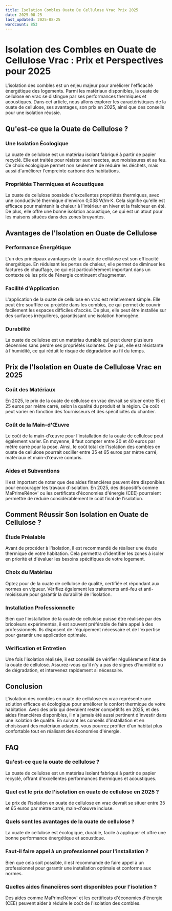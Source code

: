 ```yaml
---
title: Isolation Combles Ouate De Cellulose Vrac Prix 2025
date: 2025-08-25
last_updated: 2025-08-25
wordcount: 853
---
```


# Isolation des Combles en Ouate de Cellulose Vrac : Prix et Perspectives pour 2025

L'isolation des combles est un enjeu majeur pour améliorer l'efficacité énergétique des logements. Parmi les matériaux disponibles, la ouate de cellulose en vrac se distingue par ses performances thermiques et acoustiques. Dans cet article, nous allons explorer les caractéristiques de la ouate de cellulose, ses avantages, son prix en 2025, ainsi que des conseils pour une isolation réussie.

## Qu'est-ce que la Ouate de Cellulose ?

### Une Isolation Écologique

La ouate de cellulose est un matériau isolant fabriqué à partir de papier recyclé. Elle est traitée pour résister aux insectes, aux moisissures et au feu. Ce choix écologique permet non seulement de réduire les déchets, mais aussi d'améliorer l'empreinte carbone des habitations.

### Propriétés Thermiques et Acoustiques

La ouate de cellulose possède d'excellentes propriétés thermiques, avec une conductivité thermique d'environ 0,038 W/m·K. Cela signifie qu'elle est efficace pour maintenir la chaleur à l'intérieur en hiver et la fraîcheur en été. De plus, elle offre une bonne isolation acoustique, ce qui est un atout pour les maisons situées dans des zones bruyantes.

## Avantages de l'Isolation en Ouate de Cellulose

### Performance Énergétique

L'un des principaux avantages de la ouate de cellulose est son efficacité énergétique. En réduisant les pertes de chaleur, elle permet de diminuer les factures de chauffage, ce qui est particulièrement important dans un contexte où les prix de l'énergie continuent d'augmenter.

### Facilité d'Application

L'application de la ouate de cellulose en vrac est relativement simple. Elle peut être soufflée ou projetée dans les combles, ce qui permet de couvrir facilement les espaces difficiles d'accès. De plus, elle peut être installée sur des surfaces irrégulières, garantissant une isolation homogène.

### Durabilité

La ouate de cellulose est un matériau durable qui peut durer plusieurs décennies sans perdre ses propriétés isolantes. De plus, elle est résistante à l'humidité, ce qui réduit le risque de dégradation au fil du temps.

## Prix de l'Isolation en Ouate de Cellulose Vrac en 2025

### Coût des Matériaux

En 2025, le prix de la ouate de cellulose en vrac devrait se situer entre 15 et 25 euros par mètre carré, selon la qualité du produit et la région. Ce coût peut varier en fonction des fournisseurs et des spécificités du chantier.

### Coût de la Main-d'Œuvre

Le coût de la main-d'œuvre pour l'installation de la ouate de cellulose peut également varier. En moyenne, il faut compter entre 20 et 40 euros par mètre carré pour la pose. Ainsi, le coût total de l'isolation des combles en ouate de cellulose pourrait osciller entre 35 et 65 euros par mètre carré, matériaux et main-d'œuvre compris.

### Aides et Subventions

Il est important de noter que des aides financières peuvent être disponibles pour encourager les travaux d'isolation. En 2025, des dispositifs comme MaPrimeRénov' ou les certificats d'économies d'énergie (CEE) pourraient permettre de réduire considérablement le coût final de l'isolation.

## Comment Réussir Son Isolation en Ouate de Cellulose ?

### Étude Préalable

Avant de procéder à l'isolation, il est recommandé de réaliser une étude thermique de votre habitation. Cela permettra d'identifier les zones à isoler en priorité et d'évaluer les besoins spécifiques de votre logement.

### Choix du Matériau

Optez pour de la ouate de cellulose de qualité, certifiée et répondant aux normes en vigueur. Vérifiez également les traitements anti-feu et anti-moisissure pour garantir la durabilité de l'isolation.

### Installation Professionnelle

Bien que l'installation de la ouate de cellulose puisse être réalisée par des bricoleurs expérimentés, il est souvent préférable de faire appel à des professionnels. Ils disposent de l'équipement nécessaire et de l'expertise pour garantir une application optimale.

### Vérification et Entretien

Une fois l'isolation réalisée, il est conseillé de vérifier régulièrement l'état de la ouate de cellulose. Assurez-vous qu'il n'y a pas de signes d'humidité ou de dégradation, et intervenez rapidement si nécessaire.

## Conclusion

L'isolation des combles en ouate de cellulose en vrac représente une solution efficace et écologique pour améliorer le confort thermique de votre habitation. Avec des prix qui devraient rester compétitifs en 2025, et des aides financières disponibles, il n'a jamais été aussi pertinent d'investir dans une isolation de qualité. En suivant les conseils d'installation et en choisissant des matériaux adaptés, vous pourrez profiter d'un habitat plus confortable tout en réalisant des économies d'énergie.

## FAQ

### Qu'est-ce que la ouate de cellulose ?

La ouate de cellulose est un matériau isolant fabriqué à partir de papier recyclé, offrant d'excellentes performances thermiques et acoustiques.

### Quel est le prix de l'isolation en ouate de cellulose en 2025 ?

Le prix de l'isolation en ouate de cellulose en vrac devrait se situer entre 35 et 65 euros par mètre carré, main-d'œuvre incluse.

### Quels sont les avantages de la ouate de cellulose ?

La ouate de cellulose est écologique, durable, facile à appliquer et offre une bonne performance énergétique et acoustique.

### Faut-il faire appel à un professionnel pour l'installation ?

Bien que cela soit possible, il est recommandé de faire appel à un professionnel pour garantir une installation optimale et conforme aux normes.

### Quelles aides financières sont disponibles pour l'isolation ?

Des aides comme MaPrimeRénov' et les certificats d'économies d'énergie (CEE) peuvent aider à réduire le coût de l'isolation des combles.